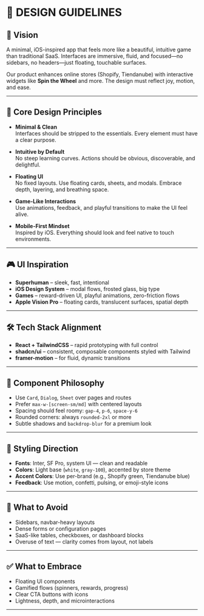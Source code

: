 # 🎨 DESIGN GUIDELINES

## 🌟 Vision

A minimal, iOS-inspired app that feels more like a beautiful, intuitive game than traditional SaaS. Interfaces are immersive, fluid, and focused—no sidebars, no headers—just floating, touchable surfaces.

Our product enhances online stores (Shopify, Tiendanube) with interactive widgets like **Spin the Wheel** and more. The design must reflect joy, motion, and ease.

---

## 🧭 Core Design Principles

- **Minimal & Clean**  
  Interfaces should be stripped to the essentials. Every element must have a clear purpose.

- **Intuitive by Default**  
  No steep learning curves. Actions should be obvious, discoverable, and delightful.

- **Floating UI**  
  No fixed layouts. Use floating cards, sheets, and modals. Embrace depth, layering, and breathing space.

- **Game-Like Interactions**  
  Use animations, feedback, and playful transitions to make the UI feel alive.

- **Mobile-First Mindset**  
  Inspired by iOS. Everything should look and feel native to touch environments.

---

## 🎮 UI Inspiration

- **Superhuman** – sleek, fast, intentional
- **iOS Design System** – modal flows, frosted glass, big type
- **Games** – reward-driven UI, playful animations, zero-friction flows
- **Apple Vision Pro** – floating cards, translucent surfaces, spatial depth

---

## 🛠 Tech Stack Alignment

- **React + TailwindCSS** – rapid prototyping with full control
- **shadcn/ui** – consistent, composable components styled with Tailwind
- **framer-motion** – for fluid, dynamic transitions

---

## 🧱 Component Philosophy

- Use `Card`, `Dialog`, `Sheet` over pages and routes
- Prefer `max-w-[screen-sm/md]` with centered layouts
- Spacing should feel roomy: `gap-4`, `p-6`, `space-y-6`
- Rounded corners: always `rounded-2xl` or more
- Subtle shadows and `backdrop-blur` for a premium look

---

## 🎨 Styling Direction

- **Fonts**: Inter, SF Pro, system UI — clean and readable
- **Colors**: Light base (`white`, `gray-100`), accented by store theme
- **Accent Colors**: Use per-brand (e.g., Shopify green, Tiendanube blue)
- **Feedback**: Use motion, confetti, pulsing, or emoji-style icons

---

## 🚫 What to Avoid

- Sidebars, navbar-heavy layouts
- Dense forms or configuration pages
- SaaS-like tables, checkboxes, or dashboard blocks
- Overuse of text — clarity comes from layout, not labels

---

## ✅ What to Embrace

- Floating UI components
- Gamified flows (spinners, rewards, progress)
- Clear CTA buttons with icons
- Lightness, depth, and microinteractions

---
